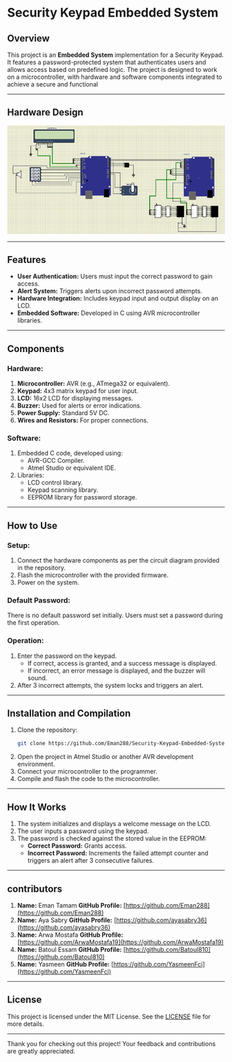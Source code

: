 # Security Keypad Embedded System

## Overview
This project is an **Embedded System** implementation for a Security Keypad. It features a password-protected system that authenticates users and allows access based on predefined logic. The project is designed to work on a microcontroller, with hardware and software components integrated to achieve a secure and functional 

---

## Hardware Design
![Hardware Design](design.jpg)  

---

## Features
- **User Authentication:** Users must input the correct password to gain access.
- **Alert System:** Triggers alerts upon incorrect password attempts.
- **Hardware Integration:** Includes keypad input and output display on an LCD.
- **Embedded Software:** Developed in C using AVR microcontroller libraries.

---

## Components
### Hardware:
1. **Microcontroller:** AVR (e.g., ATmega32 or equivalent).
2. **Keypad:** 4x3 matrix keypad for user input.
3. **LCD:** 16x2 LCD for displaying messages.
4. **Buzzer:** Used for alerts or error indications.
5. **Power Supply:** Standard 5V DC.
6. **Wires and Resistors:** For proper connections.

### Software:
1. Embedded C code, developed using:
   - AVR-GCC Compiler.
   - Atmel Studio or equivalent IDE.
2. Libraries:
   - LCD control library.
   - Keypad scanning library.
   - EEPROM library for password storage.

---

## How to Use
### Setup:
1. Connect the hardware components as per the circuit diagram provided in the repository.
2. Flash the microcontroller with the provided firmware.
3. Power on the system.

### Default Password:
There is no default password set initially. Users must set a password during the first operation.

### Operation:
1. Enter the password on the keypad.
   - If correct, access is granted, and a success message is displayed.
   - If incorrect, an error message is displayed, and the buzzer will sound.
2. After 3 incorrect attempts, the system locks and triggers an alert.

---

## Installation and Compilation
1. Clone the repository:
   ```bash
   git clone https://github.com/Eman288/Security-Keypad-Embedded-System.git
   ```
2. Open the project in Atmel Studio or another AVR development environment.
3. Connect your microcontroller to the programmer.
4. Compile and flash the code to the microcontroller.

---

## How It Works
1. The system initializes and displays a welcome message on the LCD.
2. The user inputs a password using the keypad.
3. The password is checked against the stored value in the EEPROM:
   - **Correct Password:** Grants access.
   - **Incorrect Password:** Increments the failed attempt counter and triggers an alert after 3 consecutive failures.

---

## contributors
1.  **Name:** Eman Tamam
       **GitHub Profile:** [https://github.com/Eman288](https://github.com/Eman288)
2.  **Name:** Aya Sabry
       **GitHub Profile:** [https://github.com/ayasabry36](https://github.com/ayasabry36)
3.  **Name:** Arwa Mostafa
       **GitHub Profile:** [https://github.com/ArwaMostafa19](https://github.com/ArwaMostafa19)
4.  **Name:** Batoul Essam
       **GitHub Profile:** [https://github.com/Batoul810](https://github.com/Batoul810)
5.  **Name:** Yasmeen 
       **GitHub Profile:** [https://github.com/YasmeenFci](https://github.com/YasmeenFci)

---

## License
This project is licensed under the MIT License. See the [LICENSE](LICENSE) file for more details.

---

Thank you for checking out this project! Your feedback and contributions are greatly appreciated.

